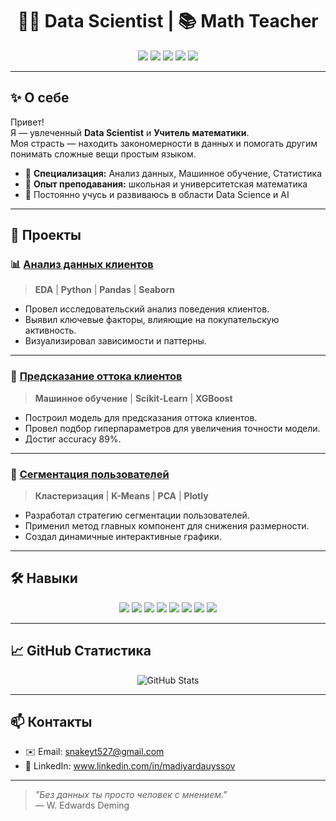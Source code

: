 <h1 align="center">👩‍💻 Data Scientist | 📚 Math Teacher</h1>

<p align="center">
  <img src="https://img.shields.io/badge/Python-3776AB?style=for-the-badge&logo=python&logoColor=white" />
  <img src="https://img.shields.io/badge/SQL-336791?style=for-the-badge&logo=postgresql&logoColor=white" />
  <img src="https://img.shields.io/badge/Machine%20Learning-009688?style=for-the-badge" />
  <img src="https://img.shields.io/badge/Visualization-ff69b4?style=for-the-badge" />
  <img src="https://img.shields.io/badge/Mathematics-FFC107?style=for-the-badge&logo=academia&logoColor=black" />
</p>

---

## ✨ О себе

Привет!  
Я — увлеченный **Data Scientist** и **Учитель математики**.  
Моя страсть — находить закономерности в данных и помогать другим понимать сложные вещи простым языком.

- 🎯 **Специализация:** Анализ данных, Машинное обучение, Статистика
- 🧮 **Опыт преподавания:** школьная и университетская математика
- 🚀 Постоянно учусь и развиваюсь в области Data Science и AI

---

## 📂 Проекты

### 📊 [Анализ данных клиентов](https://github.com/yourusername/client-data-analysis)
> **EDA** | **Python** | **Pandas** | **Seaborn**

- Провел исследовательский анализ поведения клиентов.
- Выявил ключевые факторы, влияющие на покупательскую активность.
- Визуализировал зависимости и паттерны.

---

### 🔮 [Предсказание оттока клиентов](https://github.com/yourusername/churn-prediction)
> **Машинное обучение** | **Scikit-Learn** | **XGBoost**

- Построил модель для предсказания оттока клиентов.
- Провел подбор гиперпараметров для увеличения точности модели.
- Достиг accuracy 89%.

---

### 🧩 [Сегментация пользователей](https://github.com/yourusername/user-segmentation)
> **Кластеризация** | **K-Means** | **PCA** | **Plotly**

- Разработал стратегию сегментации пользователей.
- Применил метод главных компонент для снижения размерности.
- Создал динамичные интерактивные графики.

---

## 🛠️ Навыки

<p align="center">
  <img src="https://img.shields.io/badge/Python-FFD43B?style=for-the-badge&logo=python&logoColor=blue" />
  <img src="https://img.shields.io/badge/Numpy-013243?style=for-the-badge&logo=numpy&logoColor=white" />
  <img src="https://img.shields.io/badge/Pandas-150458?style=for-the-badge&logo=pandas&logoColor=white" />
  <img src="https://img.shields.io/badge/R-276DC3?style=for-the-badge&logo=r&logoColor=white" />
  <img src="https://img.shields.io/badge/Scikit--Learn-F7931E?style=for-the-badge&logo=scikit-learn&logoColor=white" />
  <img src="https://img.shields.io/badge/TensorFlow-FF6F00?style=for-the-badge&logo=tensorflow&logoColor=white" />
  <img src="https://img.shields.io/badge/SQL-4479A1?style=for-the-badge&logo=postgresql&logoColor=white" />
  <img src="https://img.shields.io/badge/Visualization-FF6384?style=for-the-badge&logo=plotly&logoColor=white" />
</p>

---

## 📈 GitHub Статистика

<p align="center">
  <img src="https://github-readme-stats.vercel.app/api?username=yourusername&show_icons=true&theme=radical" alt="GitHub Stats" />
</p>

---

## 📫 Контакты

- ✉️ Email: snakeyt527@gmail.com
- 💼 LinkedIn: www.linkedin.com/in/madiyardauyssov

---

> _"Без данных ты просто человек с мнением."_  
> — W. Edwards Deming


